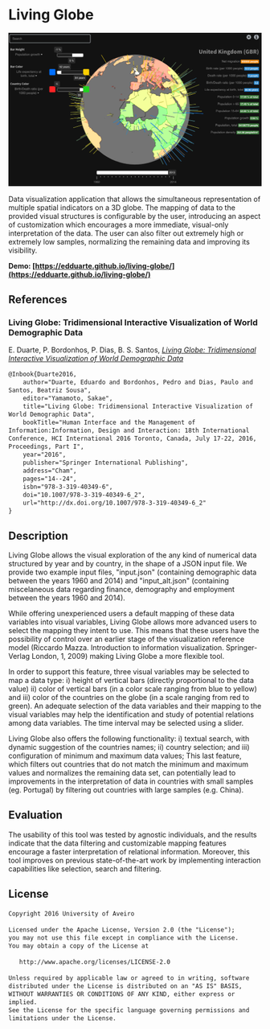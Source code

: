 # Living Globe

![Screenshot](screenshot.png)

Data visualization application that allows the simultaneous representation of multiple spatial indicators on a 3D globe. The mapping of data to the provided visual structures is configurable by the user, introducing an aspect of customization which encourages a more immediate, visual-only interpretation of the data. The user can also filter out extremely high or extremely low samples, normalizing the remaining data and improving its visibility.

__Demo: [https://edduarte.github.io/living-globe/](https://edduarte.github.io/living-globe/)__
<br/>

## References

### Living Globe: Tridimensional Interactive Visualization of World Demographic Data

E. Duarte, P. Bordonhos, P. Dias, B. S. Santos, [*Living Globe: Tridimensional Interactive Visualization of World Demographic Data*](https://link.springer.com/chapter/10.1007%2F978-3-319-40349-6_2)

```
@Inbook{Duarte2016,
    author="Duarte, Eduardo and Bordonhos, Pedro and Dias, Paulo and Santos, Beatriz Sousa",
    editor="Yamamoto, Sakae",
    title="Living Globe: Tridimensional Interactive Visualization of World Demographic Data",
    bookTitle="Human Interface and the Management of Information:Information, Design and Interaction: 18th International Conference, HCI International 2016 Toronto, Canada, July 17-22, 2016, Proceedings, Part I",
    year="2016",
    publisher="Springer International Publishing",
    address="Cham",
    pages="14--24",
    isbn="978-3-319-40349-6",
    doi="10.1007/978-3-319-40349-6_2",
    url="http://dx.doi.org/10.1007/978-3-319-40349-6_2"
}
```

## Description

Living Globe allows the visual exploration of the any kind of numerical data structured by year and by country, in the shape of a JSON input file. We provide two example input files, "input.json" (containing demographic data between the years 1960 and 2014) and "input_alt.json" (containing miscelaneous data regarding finance, demography and employment between the years 1960 and 2014). 

While offering unexperienced users a default mapping of these data variables into visual variables, Living Globe allows more advanced users to select the mapping they intent to use. This means that these users have the possibility of control over an earlier stage of the visualization reference model (Riccardo Mazza. Introduction to information visualization. Springer-Verlag London, 1, 2009) making Living Globe a more flexible tool.

In order to support this feature, three visual variables may be selected to map a data type: i) height of vertical bars (directly proportional to the data value) ii) color of vertical bars (in a color scale ranging from blue to yellow) and iii) color of the countries on the globe (in a scale ranging from red to green). An adequate selection of the data variables and their mapping to the visual variables may help the identification and study of potential relations among data variables. The time interval may be selected using a slider.

Living Globe also offers the following functionality: i) textual search, with dynamic suggestion of the countries names; ii) country selection; and iii) configuration of minimum and maximum data values; This last feature, which filters out countries that do not match the minimum and maximum values and normalizes the remaining data set, can potentially lead to improvements in the interpretation of data in countries with small samples (eg. Portugal) by filtering out countries with large samples (e.g. China).

## Evaluation

The usability of this tool was tested by agnostic individuals, and the results
indicate that the data filtering and customizable mapping features encourage a
faster interpretation of relational information. Moreover, this tool improves
on previous state-of-the-art work by implementing interaction capabilities like
selection, search and filtering.


## License

    Copyright 2016 University of Aveiro

    Licensed under the Apache License, Version 2.0 (the "License");
    you may not use this file except in compliance with the License.
    You may obtain a copy of the License at

       http://www.apache.org/licenses/LICENSE-2.0

    Unless required by applicable law or agreed to in writing, software
    distributed under the License is distributed on an "AS IS" BASIS,
    WITHOUT WARRANTIES OR CONDITIONS OF ANY KIND, either express or implied.
    See the License for the specific language governing permissions and
    limitations under the License.
